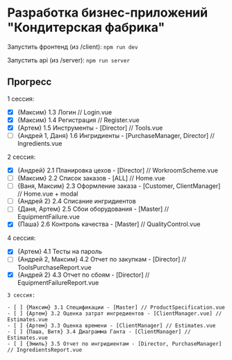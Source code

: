 # Разработка бизнес-приложений "Кондитерская фабрика"

Запустить фронтенд (из /client): `npm run dev`

Запустить api (из /server): `npm run server`

## Прогресс

1 сессия:

- [x] {Максим} 1.3 Логин // Login.vue
- [x] {Максим} 1.4 Регистрация // Register.vue
- [x] {Артем} 1.5 Инструменты - [Director] // Tools.vue
- [ ] {Андрей 1, Даня} 1.6 Ингридиенты - [PurchaseManager, Director] // Ingredients.vue

2 сессия:

- [x] {Андрей} 2.1 Планировка цехов - [Director] // WorkroomScheme.vue
- [ ] {Максим} 2.2 Список заказов - [ALL] // Home.vue
- [ ] {Ваня, Максим} 2.3 Оформление заказа - [Customer, ClientManager] // Home.vue + modal
- [ ] {Андрей 2} 2.4 Списание ингридиентов
- [ ] {Даня, Артем} 2.5 Сбои оборудования - [Master] // EquipmentFailure.vue
- [x] {Паша} 2.6 Контроль качества - [Master] // QualityControl.vue

4 сессия:

- [x] {Артем} 4.1 Тесты на пароль
- [ ] {Андрей 2, Максим} 4.2 Отчет по закупкам - [Director] // ToolsPurchaseReport.vue
- [x] {Андрей 2} 4.3 Отчет по сбоям - [Director] // EquipmentFailureReport.vue

```text
3 сессия:

- [ ] {Максим} 3.1 Спецификации - [Master] // ProductSpecification.vue
- [ ] {Артем} 3.2 Оценка затрат ингредиентов - [ClientManager.vue] // Estimates.vue
- [ ] {Артем} 3.3 Оценка времени - [ClientManager] // Estimates.vue
- [ ] {Паша, Витя} 3.4 Диаграмма Ганта - [ClientManager] // Estimates.vue
- [ ] {Эмиль} 3.5 Отчет по ингридиентам - [Director, PurchaseManager] // IngredientsReport.vue
```
